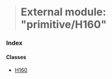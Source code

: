 > # External module: "primitive/H160"

### Index

#### Classes

* [H160](../classes/_primitive_h160_.h160.md)